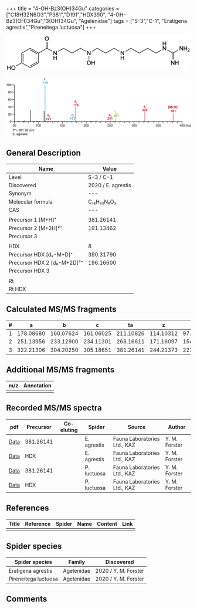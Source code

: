 +++
title = "4-OH-Bz3(OH)34Gu"
categories = ["C18H32N6O3","P381","D191","HDX390",
"4-OH-Bz3(OH)34Gu","3(OH)34Gu",
"Agelenidae"]
tags = ["S-3","C-1",
"Eratigena agrestis","Pireneitega luctuosa"]
+++

![](/img/4-OH-Bz3(OH)34Gu.png)

![](/img_MSMS/381_4-OH-Bz3(OH)34Gu_Ea.png?classes=border)

## General Description

| Name                       | Value              |
|----------------------------|--------------------|
| Level                      | S-3 / C-1          |
| Discovered                 | 2020 / E. agrestis |
| Synonym                    | ---                |
| Molecular formula          | C₁₈H₃₂N₆O₃                   |
| CAS                        | ---                |
|                            |                    |
| Precursor 1 [M+H]⁺         | 381.26141                   |
| Precursor 2 [M+2H]²⁺       | 191.13462                   |
| Precursor 3                |                    |
|                            |                    |
| HDX                        | 8                   |
| Precursor HDX   [d₈-M+D]⁺   | 390.31790                   |
| Precursor HDX 2 [d₈-M+2D]²⁺ | 196.16600                   |
| Precursor HDX 3            |                    |
|                            |                    |
| Rt                         |                    |
| Rt HDX                     |                    |

## Calculated MS/MS fragments

| # | a         | b         | c         | ta        | z         | y         | tz        |
|---|-----------|-----------|-----------|-----------|-----------|-----------|-----------|
| 1 | 178.08680 | 160.07624 | 161.06025 | 211.10826 | 114.10312 | 97.07657 | 131.12967 |
| 2 | 251.13956 | 233.12900 | 234.11301 | 268.16611 | 171.16097 | 154.13442 | 204.18243 |
| 3 | 322.21306 | 304.20250 | 305.18651 | 381.26141 | 244.21373 | 227.18718 | 261.24028 |

## Additional MS/MS fragments

| m/z | Annotation |
|-----|------------|
|     |            |

## Recorded MS/MS spectra

| pdf                                             | Precursor | Co-eluting | Spider      | Source                       | Author        |
|-------------------------------------------------|-----------|------------|-------------|------------------------------|---------------|
| [Data](/pdf/E-agrestis/381_4-OH-Bz3(OH)34Gu_Ea.pdf)   | 381.26141 |            | E. agrestis | Fauna Laboratories Ltd., KAZ | Y. M. Forster |
| [Data](/pdf/E-agrestis/381_4-OH-Bz3(OH)34Gu_Ea_HDX.pdf)   | HDX |            | E. agrestis | Fauna Laboratories Ltd., KAZ | Y. M. Forster |
| [Data](/pdf/P-luctuosa/381_4-OH-Bz3(OH)34Gu_Pl.pdf) | 381.26141 |           | P. luctuosa | Fauna Laboratories Ltd., KAZ | Y. M. Forster |
| [Data](/pdf/P-luctuosa/381_4-OH-Bz3(OH)34Gu_Pl_HDX.pdf) | HDX |           | P. luctuosa | Fauna Laboratories Ltd., KAZ | Y. M. Forster |


## References

| Title | Reference | Spider | Name | Content | Link |
|-------|-----------|--------|------|---------|------|
|       |           |        |      |         |      |

## Spider species

| Spider species     | Family     | Discovered           |
|--------------------|------------|----------------------|
| Eratigena agrestis | Agelenidae | 2020 / Y. M. Forster |
| Pireneitega luctuosa | Agelenidae | 2020 / Y. M. Forster |

## Comments